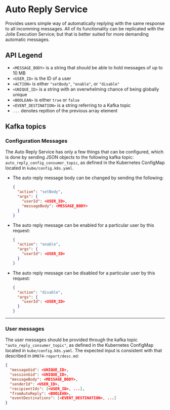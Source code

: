 # Auto Reply Service

Provides users simple way of automatically replying with the same response to all incomming messages. All of its functionality can be replicated with the Jolie Execution Service; but that is better suited for more demanding automatic messages.

## API Legend
- `<MESSAGE_BODY>` is a string that should be able to hold messages of up to 10 MB
- `<USER_ID>` is the ID of a user
- `<ACTION>` is either `"setBody"`, `"enable"`, or `"disable"`
- `<UNIQUE_ID>` is a string with an overwhelming chance of being globally unique 
- `<BOOLEAN>` is either `true` or `false`
- `<EVENT_DESTINATION>` is a string referring to a Kafka topic 
- `...` denotes repition of the previous array element

## Kafka topics

### Configuration Messages

The Auto Reply Service has only a few things that can be configured, which is done by sending JSON objects to the following kafka topic: `auto_reply_config_consumer_topic`, as defined in the Kubernetes ConfigMap located in `kube/config.k8s.yaml`.

- The auto reply message body can be changed by sending the following:
  ```JSON
  {
    "action": "setBody",
    "args": {
      "userId": <USER_ID>,
      "messageBody": <MESSAGE_BODY>
    }
  }
  ```
- The auto reply message can be enabled for a particular user by this request:
  ```JSON
  {
    "action": "enable",
    "args": {
      "userId": <USER_ID>
    }
  }
  ```
- The auto reply message can be disabled for a particular user by this request:
  ```JSON
  {
    "action": "disable",
    "args": {
      "userId": <USER_ID>
    }
  }
  ```
___

### User messages

The user messages should be provided through the kafka topic `"auto_reply_consumer_topic"`, as defined in the Kubernetes ConfigMap located in `kube/config.k8s.yaml`. The expected input is consistent with that described in `DM874-report/desc.md`:

```JSON
{
  "messageUid": <UNIQUE_ID>,
  "sessionUid": <UNIQUE_ID>,
  "messageBody": <MESSAGE_BODY>,
  "senderId": <USER_ID>,
  "recipientIds": [<USER_ID>, ...],
  "fromAutoReply": <BOOLEAN>,
  "eventDestinations": [<EVENT_DESTINATION>, ...]
}
```